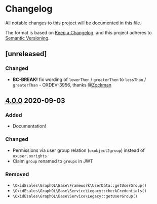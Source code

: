 # Changelog
All notable changes to this project will be documented in this file.

The format is based on [Keep a Changelog](https://keepachangelog.com/en/1.0.0/),
and this project adheres to [Semantic Versioning](https://semver.org/spec/v2.0.0.html).

## [unreleased]

### Changed

- **BC-BREAK!** fix wording of `lowerThen` / `greaterThen` to `lessThan` /
  `greaterThan` - OXDEV-3956, thanks [@Zockman](https://github.com/Zockman)

## [4.0.0] 2020-09-03

### Added

- Documentation!

### Changed

- Permissions via user group relation (`oxobject2group`) instead of `oxuser.oxrights`
- Claim `group` renamed to `groups` in JWT

### Removed

- `\OxidEsales\GraphQL\Base\Framework\UserData::getUserGroup()`
- `\OxidEsales\GraphQL\Base\Service\Legacy::checkCredentials()`
- `\OxidEsales\GraphQL\Base\Service\Legacy::getUserGroup()`


[4.0.0]: https://github.com/OXID-eSales/graphql-base-module/compare/v3.2.0...v4.0.0
